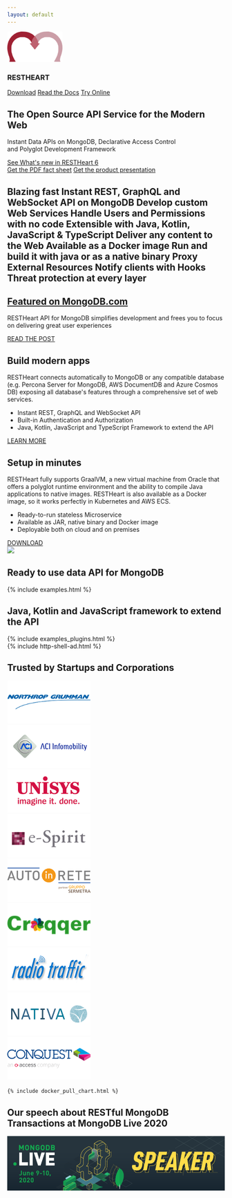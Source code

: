 ```yaml
---
layout: default
---
```


<section id="top" class="black-background text-center pt-4 pb-5">
    <section class="my-0">
        <img src="/images/rh-logo-clean.png" width="128" />
        <h1 class="pt-4 ml-3 ml-md-5 top-1 text-break"><strong>REST</strong>HEART</h1>
        <a href="/docs/setup" class="btn btn-o-white ml-1 mt-3 my-0 btn-md">Download</a>
        <a href="/docs" class="btn btn-o-white ml-1 mt-3 my-0 btn-md">Read the Docs</a>
        <a href="/docs/try" class="btn btn-o-white ml-1 mt-3 my-0 btn-md">Try Online</a>
        <h2 class="mt-3 ml-3 ml-md-5 top-2 text-break">The Open Source API Service for the Modern Web</h2>
        <p class="mt-3 ml-2 mr-3 ml-md-5 top-5 highlightcolor text-break">Instant Data APIs on MongoDB, Declarative Access Control<br>and Polyglot Development Framework</p>
    </section>
    <section>
        <div class="container-fluid">
            <div class="row mt-4">
                <div class="col-md-12 text-center">
                    <a href="/docs/upgrade-to-v6/" class="btn">See What's new in RESTHeart 6</a>
                </div>
                <div class="col-md-12 text-center mt-4">
                    <a href="/assets/Brochure - RESTHeart 6.pdf" target="_blank" class="btn btn-o-white">Get the PDF fact sheet</a>
                    <a href="/assets/RESTHeart 6 - Overview.pdf" target="_blank" class="btn btn-o-white mt-3 mt-md-0 ml-md-3">Get the product presentation</a>
                </div>
            </div>
        </div>
    </section>
</section>

<section class="cd-intro mt-4 mb-1">
    <h1 class="cd-headline d-block justify-content-center letters type">
        <span class="cd-words-wrapper waiting color-primary">
            <b class="is-visible">Blazing fast</b>
            <b>Instant REST, GraphQL and WebSocket API on MongoDB</b>
            <b>Develop custom Web Services</b>
            <b>Handle Users and Permissions with no code</b>
            <b>Extensible with Java, Kotlin, JavaScript & TypeScript</b>
            <b>Deliver any content to the Web</b>
            <b>Available as a Docker image</b>
            <b>Run and build it with java or as a native binary</b>
            <b>Proxy External Resources</b>
            <b>Notify clients with Hooks</b>
            <b>Threat protection at every layer</b>
        </span>
    </h1>
</section>

<section id="article-at-mongodb" class="call-to-action black-background">
    <div class="container-fluid">
        <div class="row mb-1">
            <div class="col-md-12 call-to-action__item call-to-action__first text-center">
                <h2 class="text-lightcyan">
                    <a href="https://www.mongodb.com/customers/softinstigate" target="_blank">Featured on <strong>MongoDB.com</strong></a>
                </h2>
                <p class="highlightcolor">RESTHeart API for MongoDB simplifies development
                   and frees you to focus on delivering great user experiences</p>
                <a href="https://www.mongodb.com/customers/softinstigate" target="_blank" class="btn btn-o-white">READ THE POST</a>
            </div>
        </div>
    </div>
</section>

<section id="call-to-action" class="call-to-action">
    <div class="container-fluid">
        <div class="row mb-2">
            <div class="col-md-6 call-to-action__item call-to-action__first">
                <h2 class="call-to-action__title">Build modern apps</h2>
                <p>RESTHeart connects automatically to MongoDB or any compatible database (e.g. Percona Server for MongoDB, AWS DocumentDB and Azure Cosmos DB) exposing all database's features through a comprehensive set of web services.</p>
                <ul class="">
                    <li>Instant REST, GraphQL and WebSocket API</li>
                    <li>Built-in Authentication and Authorization</li>
                    <li>Java, Kotlin, JavaScript and TypeScript Framework to extend the API</li>
                </ul>
                <a href="{{ "/docs" | prepend: site.baseurl }}" class="btn background-primary ml-1 mt-3 my-0 btn-md">LEARN MORE</a>
            </div>
            <div class="col-md-6 call-to-action__item call-to-action__first">
                <h2 class="call-to-action__title">Setup in minutes</h2>
                <p>RESTHeart fully supports GraalVM, a new virtual machine from Oracle that offers a polyglot runtime environment and the ability to compile Java applications to native images. RESTHeart is also available as a Docker image, so it works perfectly in Kubernetes and AWS ECS.</p>
                <ul class="">
                    <li>Ready-to-run stateless Microservice</li>
                    <li>Available as JAR, native binary and Docker image</li>
                    <li>Deployable both on cloud and on premises</li>
                </ul>
                <a href="{{ "/docs/setup" | prepend: site.baseurl }}" class="btn background-primary ml-1 mt-3 btn-md">DOWNLOAD</a>
            </div>
        </div>
    </div>
</section>

<div class="container text-center mt-0">
    <img src="/images/restheart.gif" class="img-fluid">
</div>

<div class="container">
    <h2 class="text-center color-primary">Ready to use data API for MongoDB</h2>
</div>

<section id="examples" class="slice my-0 pb-0">
    {% include examples.html %}
</section>

<div class="container">
    <h2 class="text-center color-primary m-0 mb-2">Java, Kotlin and JavaScript framework to extend the API</h2>
</div>

<section id="examples-plugins" class="slice">
    {% include examples_plugins.html %}
</section>

<div class="mt-0 pt-0 mb-5">
{% include http-shell-ad.html %}
</div>

<section id="trusted-by">
    <div class="row mx-0">
        <div id="customers" class="container-fluid my-2">
            <h2 class="text-center color-primary">
                Trusted by Startups and Corporations
            </h2>
            <div class="customer-logos">
                <div class="slide my-2"><img src="/images/customers/ng-logo.png"></div>
                <div class="slide my-2"><img src="/images/customers/aci-infomobility.png"></div>
                <div class="slide my-2"><img src="/images/customers/unisys.png"></div>
                <div class="slide my-2"><img src="/images/customers/e-spirit.png"></div>
                <div class="slide my-2"><img src="/images/customers/autoinrete.png"></div>
                <div class="slide my-2"><img src="/images/customers/croqqer-logo.png"></div>
                <div class="slide my-2"><img src="/images/customers/radiotraffic.png"></div>
                <div class="slide my-2"><img src="/images/customers/nativa.png"></div>
                <div class="slide my-2"><img src="/images/customers/conquest.png"></div>
            </div>
        </div>
    </div>
</section>

<section class="chart mt-3" id="chart">

    {% include docker_pull_chart.html %}

</section>

<div class="jumbotron bg-white text-white text-center mt-3 mb-0 py-4">
    <h2 class="text-center color-primary">Our speech about RESTful MongoDB Transactions at MongoDB Live 2020</h2>
    <a href="https://www.mongodb.com/presentations/restful-mongodb-transactions" target="_blank">
        <img src="/images/MDB-Live-Speaker-Badge-Horizontal.png" class="img-responsive"/>
    </a>
</div>

<link rel="stylesheet" href="assets/animated-headline/css/style.css"> <!-- Resource style -->
<script src="assets/animated-headline/js/modernizr.js"></script> <!-- Modernizr -->
<script src="assets/animated-headline/js/main.js"></script>
